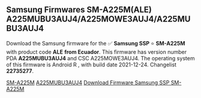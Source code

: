 <h2>Samsung Firmwares SM-A225M(ALE) A225MUBU3AUJ4/A225MOWE3AUJ4/A225MUBU3AUJ4</h2>
Download the Samsung firmware for the ✅ <strong>Samsung SSP </strong> ⭐ <strong>SM-A225M</strong> with product code <strong>ALE</strong> <strong> from Ecuador</strong>. This firmware has version number PDA <strong>A225MUBU3AUJ4</strong> and CSC A225MOWE3AUJ4. The operating system of this firmware is Android R , with build date 2021-12-24. Changelist <strong>22735277</strong>.

[SM-A225M](https://samfirm.shop/samsung/model/SM-A225M)
[A225MUBU3AUJ4](https://samfirm.shop/samsung/pda/A225MUBU3AUJ4)
[Download Firmware Samsung SSP SM-A225M](https://samfirm.shop/samsung/firmware/484776)
